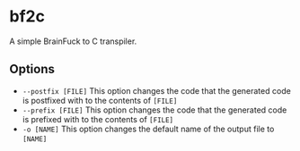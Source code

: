 # bf2c
A simple BrainFuck to C transpiler.

## Options

* `--postfix [FILE]` This option changes the code that the generated code is postfixed with to the contents of `[FILE]`
* `--prefix [FILE]` This option changes the code that the generated code is prefixed with to the contents of `[FILE]`
* `-o [NAME]` This option changes the default name of the output file to `[NAME]`
